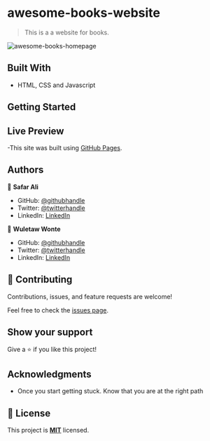 # awesome-books-website

> This is a a website for books.

![awesome-books-homepage](https://user-images.githubusercontent.com/12524453/158761801-f1d0a6d4-8e9a-4565-b3e0-4db7bbd009bc.png)

## Built With

- HTML, CSS and Javascript


## Getting Started


## Live Preview

-This site was built using [GitHub Pages](https://safar1212.github.io/awesome-books-website/).


## Authors

👤 **Safar Ali**

- GitHub: [@githubhandle](https://github.com/safar1212)
- Twitter: [@twitterhandle](https://twitter.com/safarali999)
- LinkedIn: [LinkedIn](https://linkedin.com/in/safar-ali999)

👤 **Wuletaw Wonte**

- GitHub: [@githubhandle](https://github.com/wuletawwonte)
- Twitter: [@twitterhandle](https://twitter.com/wuletawbeza)
- LinkedIn: [LinkedIn](https://linkedin.com/in/wuletaw-wonte)

## 🤝 Contributing

Contributions, issues, and feature requests are welcome!

Feel free to check the [issues page](../../issues/).

## Show your support

Give a ⭐️ if you like this project!

## Acknowledgments


- Once you start getting stuck. Know that you are at the right path

## 📝 License

This project is **[MIT](./LICENSE.md)** licensed.
